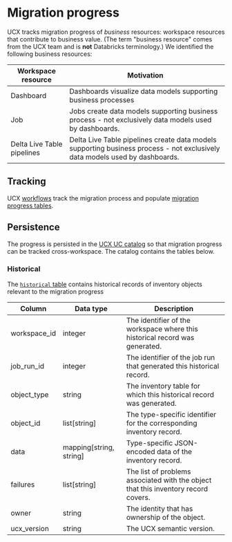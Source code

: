 # Migration progress

UCX tracks migration progress of _business_ resources: workspace resources that contribute to business value.
(The term "business resource" comes from the UCX team and is **not** Databricks terminology.) We identified the
following business resources:

| Workspace resource         | Motivation                                                                                                                  |
|----------------------------|-----------------------------------------------------------------------------------------------------------------------------|
| Dashboard                  | Dashboards visualize data models supporting business processes                                                              |
| Job                        | Jobs create data models supporting business process - not exclusively data models used by dashboards.                       |
| Delta Live Table pipelines | Delta Live Table pipelines create data models supporting business process - not exclusively data models used by dashboards. |

## Tracking

UCX [workflows](./README#workflows) track the migration process and populate [migration progress tables](#persistence).

## Persistence

The progress is persisted in the [UCX UC catalog](./README#create-ucx-catalog-command) so that migration progress can be
tracked cross-workspace. The catalog contains the tables below.

### Historical

The [`historical` table](../src/databricks/labs/ucx/progress/install.py) contains historical records of inventory
objects relevant to the migration progress

| Column       | Data type               | Description                                                                        |
|--------------|-------------------------|------------------------------------------------------------------------------------|
| workspace_id | integer                 | The identifier of the workspace where this historical record was generated.        |
| job_run_id   | integer                 | The identifier of the job run that generated this historical record.               |
| object_type  | string                  | The inventory table for which this historical record was generated.                |
| object_id    | list[string]            | The type-specific identifier for the corresponding inventory record.               |
| data         | mapping[string, string] | Type-specific JSON-encoded data of the inventory record.                           |
| failures     | list[string]            | The list of problems associated with the object that this inventory record covers. |
| owner        | string                  | The identity that has ownership of the object.                                     |
| ucx_version  | string                  | The UCX semantic version.                                                          |
